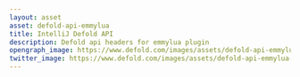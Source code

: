 ```yaml
---
layout: asset
asset: defold-api-emmylua
title: IntelliJ Defold API
description: Defold api headers for emmylua plugin
opengraph_image: https://www.defold.com/images/assets/defold-api-emmylua-thumb.png
twitter_image: https://www.defold.com/images/assets/defold-api-emmylua-thumb.png
---
```

